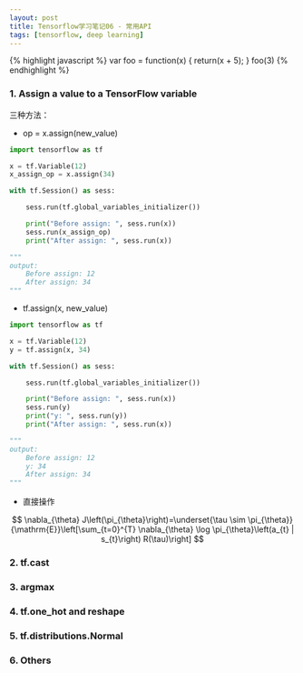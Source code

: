 ```yaml
---
layout: post
title: Tensorflow学习笔记06 - 常用API
tags: [tensorflow, deep learning]
---
```


{% highlight javascript %}
var foo = function(x) {
  return(x + 5);
}
foo(3)
{% endhighlight %}

### 1. Assign a value to a TensorFlow variable

三种方法：

- op = x.assign(new_value)

```python
import tensorflow as tf

x = tf.Variable(12)
x_assign_op = x.assign(34)

with tf.Session() as sess:

	sess.run(tf.global_variables_initializer())

	print("Before assign: ", sess.run(x))
	sess.run(x_assign_op)
	print("After assign: ", sess.run(x))

"""
output:
	Before assign: 12
	After assign: 34
"""
```

- tf.assign(x, new_value)

```python
import tensorflow as tf

x = tf.Variable(12)
y = tf.assign(x, 34)

with tf.Session() as sess:

	sess.run(tf.global_variables_initializer())

	print("Before assign: ", sess.run(x))
	sess.run(y)
	print("y: ", sess.run(y))
	print("After assign: ", sess.run(x))

"""
output:
	Before assign: 12
	y: 34
	After assign: 34
"""
```

- 直接操作

$$
\nabla_{\theta} J\left(\pi_{\theta}\right)=\underset{\tau \sim \pi_{\theta}}{\mathrm{E}}\left[\sum_{t=0}^{T} \nabla_{\theta} \log \pi_{\theta}\left(a_{t} | s_{t}\right) R(\tau)\right]
$$


### 2. tf.cast


### 3. argmax


### 4. tf.one_hot and reshape


### 5. tf.distributions.Normal


### 6. Others

